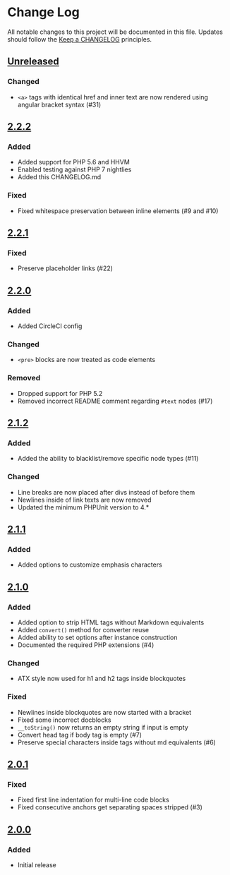 # Change Log
All notable changes to this project will be documented in this file.
Updates should follow the [Keep a CHANGELOG](http://keepachangelog.com/) principles.

## [Unreleased][unreleased]
### Changed
 - `<a>` tags with identical href and inner text are now rendered using angular bracket syntax (#31)

## [2.2.2]
### Added
 - Added support for PHP 5.6 and HHVM
 - Enabled testing against PHP 7 nightlies
 - Added this CHANGELOG.md

### Fixed
 - Fixed whitespace preservation between inline elements (#9 and #10)

## [2.2.1]
### Fixed
 - Preserve placeholder links (#22)

## [2.2.0]
### Added
 - Added CircleCI config

### Changed
 - `<pre>` blocks are now treated as code elements

### Removed
 - Dropped support for PHP 5.2
 - Removed incorrect README comment regarding `#text` nodes (#17)

## [2.1.2]
### Added
 - Added the ability to blacklist/remove specific node types (#11)

### Changed
 - Line breaks are now placed after divs instead of before them
 - Newlines inside of link texts are now removed
 - Updated the minimum PHPUnit version to 4.*

## [2.1.1]
### Added
 - Added options to customize emphasis characters

## [2.1.0]
### Added
 - Added option to strip HTML tags without Markdown equivalents
 - Added `convert()` method for converter reuse
 - Added ability to set options after instance construction
 - Documented the required PHP extensions (#4)

### Changed
 - ATX style now used for h1 and h2 tags inside blockquotes

### Fixed
 - Newlines inside blockquotes are now started with a bracket
 - Fixed some incorrect docblocks
 - `__toString()` now returns an empty string if input is empty
 - Convert head tag if body tag is empty (#7)
 - Preserve special characters inside tags without md equivalents (#6)


## [2.0.1]
### Fixed
 - Fixed first line indentation for multi-line code blocks
 - Fixed consecutive anchors get separating spaces stripped (#3)

## [2.0.0]
### Added
 - Initial release

[unreleased]: https://github.com/nickcernis/html-to-markdown/compare/2.2.2...master
[2.2.2]: https://github.com/nickcernis/html-to-markdown/compare/2.2.1...2.2.2
[2.2.1]: https://github.com/nickcernis/html-to-markdown/compare/2.2.0...2.2.1
[2.2.0]: https://github.com/nickcernis/html-to-markdown/compare/2.1.2...2.2.0
[2.1.2]: https://github.com/nickcernis/html-to-markdown/compare/2.1.1...2.1.2
[2.1.1]: https://github.com/nickcernis/html-to-markdown/compare/2.1.0...2.1.1
[2.1.0]: https://github.com/nickcernis/html-to-markdown/compare/2.0.1...2.1.0
[2.0.1]: https://github.com/nickcernis/html-to-markdown/compare/2.0.0...2.0.1
[2.0.0]: https://github.com/nickcernis/html-to-markdown/compare/775f91e...2.0.0

